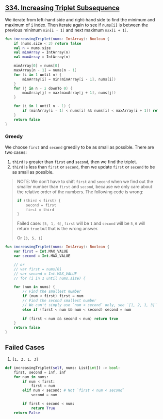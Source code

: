 ## [334. Increasing Triplet Subsequence](https://leetcode.com/problems/increasing-triplet-subsequence)

We iterate from left-hand side and right-hand side to find the minimum and maximum of `i` index. Then iterate again to see if `nums[i]` is between the previous minimum `min[i - 1]` and next maximum `max[i + 1]`.

```kotlin
fun increasingTriplet(nums: IntArray): Boolean {
    if (nums.size < 3) return false
    val n = nums.size
    val minArray = IntArray(n)
    val maxArray = IntArray(n)

    minArray[0] = nums[0]
    maxArray[n - 1] = nums[n - 1]
    for (i in 1 until n) {
        minArray[i] = min(minArray[i - 1], nums[i])
    }
    for (j in n - 2 downTo 0) {
        maxArray[j] = max(maxArray[j + 1], nums[j])
    }

    for (i in 1 until n - 1) {
        if (minArray[i - 1] < nums[i] && nums[i] < maxArray[i + 1]) return true
    }
    return false
}
```

### Greedy
We choose `first` and `second` greedily to be as small as possible. There are two cases:
1. `third` is greater than `first` and `second`, then we find the triplet.
2. `third` is less than `first` or `second`, then we update `first` or `second` to be as small as possible.

> NOTE: We don't have to shift `first` and `second` when we find out the smaller number than `first` and `second`, because we only care about the relative order of the numbers. The following code is wrong:
> ```kotlin
> if (third < first) {
>     second = first
>     first = third
> }
> ```
> 
> Failed case: `[5, 1, 6]`, `first` will be `1` and `second` will be `5`, `6` will return `true` but that is the wrong answer.
> 
> Or `[3, 5, 1]`

```kotlin
fun increasingTriplet(nums: IntArray): Boolean {
    var first = Int.MAX_VALUE
    var second = Int.MAX_VALUE

    // or 
    // var first = nums[0]
    // var second = Int.MAX_VALUE
    // for (i in 1 until nums.size) {

    for (num in nums) {
        // Find the smallest number
        if (num < first) first = num
        // Find the second smallest number
        // We can't simply use `num < second` only, see `[1, 2, 1, 3]`
        else if (first < num && num < second) second = num
        
        if (first < num && second < num) return true
    }
    return false
}
```

## Failed Cases
1. `[1, 2, 1, 3]`
```python
def increasingTriplet(self, nums: List[int]) -> bool:
    first, second = inf, inf
    for num in nums:
        if num < first:
            first = num
        elif num < second: # Not `first < num < second`
            second = num

        if first < second < num:
            return True
    return False
```